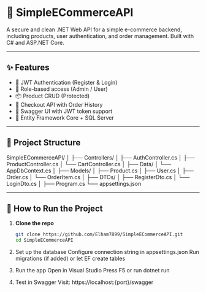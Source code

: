 # 🛒 SimpleECommerceAPI

A secure and clean .NET Web API for a simple e-commerce backend, including products, user authentication, and order management. Built with C# and ASP.NET Core.

---

## ✨ Features

- 🔐 JWT Authentication (Register & Login)
- 👤 Role-based access (Admin / User)
- 📦 Product CRUD (Protected)
- 🛒 Checkout API with Order History
- 🔐 Swagger UI with JWT token support
- 💾 Entity Framework Core + SQL Server

---

## 📂 Project Structure
SimpleECommerceAPI/
│
├── Controllers/
│ ├── AuthController.cs
│ ├── ProductController.cs
│ └── CartController.cs
│
├── Data/
│ └── AppDbContext.cs
│
├── Models/
│ ├── Product.cs
│ ├── User.cs
│ ├── Order.cs
│ └── OrderItem.cs
│
├── DTOs/
│ ├── RegisterDto.cs
│ └── LoginDto.cs
│
├── Program.cs
└── appsettings.json

---

## 🚀 How to Run the Project

1. **Clone the repo**
   ```bash
   git clone https://github.com/Elham7899/SimpleECommerceAPI.git
   cd SimpleECommerceAPI

2. Set up the database
Configure connection string in appsettings.json
Run migrations (if added) or let EF create tables

3. Run the app
Open in Visual Studio
Press F5 or run dotnet run

4. Test in Swagger
Visit: https://localhost:{port}/swagger
